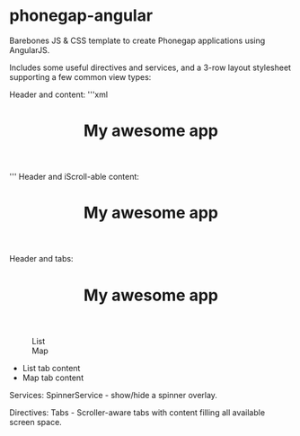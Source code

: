 phonegap-angular
================

Barebones JS & CSS template to create Phonegap applications using AngularJS.

Includes some useful directives and services, and a 3-row layout stylesheet supporting a few common view types:

Header and content:
'''xml
<header>
	<h1>My awesome app</h1>
</header>
<div>
	<!-- content goes here -->
</div>
'''
Header and iScroll-able content:
<header>
	<h1>My awesome app</h1>
</header>
<div pgng-scroll>
	<!-- content goes here -->
</div>

Header and tabs:
<header>
	<h1>My awesome app</h1>
</header>
<dl pgng-tabs>
	<dd data-tab="list">List</dd>
	<dd data-tab="map">Map</dd>
</dd>
<ul>
	<li data-tab="list">List tab content</dd>
	<li data-tab="map">Map tab content</dd>
</ul>

Services:
SpinnerService - show/hide a spinner overlay.

Directives:
Tabs - Scroller-aware tabs with content filling all available screen space.

